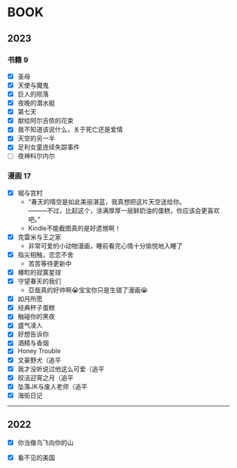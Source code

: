# BOOK


## 2023
### 书籍 9<!-- {docsify-ignore} -->
- [x] 圣母
- [x] 天使与魔鬼
- [x] 巨人的陨落
- [x] 夜晚的潜水艇
- [x] 第七天
- [x] 献给阿尔吉侬的花束
- [x] 我不知道该说什么，关于死亡还是爱情
- [x] 天空的另一半
- [x] 足利女童连续失踪事件
- [ ] 夜神科尔内尔

### 漫画 17<!-- {docsify-ignore} -->
- [x] 堀与宫村<br>
    - “春天的晴空是如此美丽湛蓝，我真想把这片天空送给你。<br>
    ———不过，比起这个，涂满厚厚一层鲜奶油的蛋糕，你应该会更喜欢吧。”
    - Kindle不能截图真的是好遗憾啊！
- [x] 克雷米与王之家
    - 非常可爱的小动物漫画，睡前看完心情十分愉悦地入睡了
- [x] 指尖相触，恋恋不舍
    - 苦苦等待更新中
- [x] 椿町的寂寞星球
- [x] 守望春天的我们
    - 亞哉真的好帅啊😭宝宝你只是生错了漫画😭
- [x] 如月所愿
- [x] 经典杯子蛋糕
- [x] 触碰你的黑夜
- [x] 盛气凌人
- [x] 好想告诉你
- [x] 酒精与香烟
- [x] Honey Trouble
- [x] 文豪野犬（追平
- [x] 我才没听说过他这么可爱（追平
- [x] 皎洁迎宵之月（追平
- [x] 坠落JK与废人老师（追平
- [x] 海街日记

---

## 2022
- [x] 你当像鸟飞向你的山
- [x] 看不见的美国




